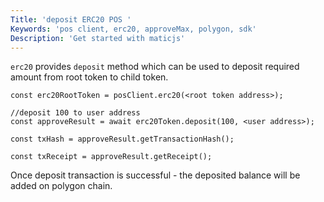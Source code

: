 ```yaml
---
Title: 'deposit ERC20 POS '
Keywords: 'pos client, erc20, approveMax, polygon, sdk'
Description: 'Get started with maticjs'
---
```


`erc20` provides `deposit` method which can be used to deposit required amount from root token to child token.

```
const erc20RootToken = posClient.erc20(<root token address>);

//deposit 100 to user address
const approveResult = await erc20Token.deposit(100, <user address>);

const txHash = approveResult.getTransactionHash();

const txReceipt = approveResult.getReceipt();

```

Once deposit transaction is successful - the deposited balance will be added on polygon chain.
